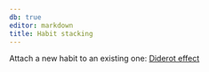 ```yaml
---
db: true
editor: markdown
title: Habit stacking
---
```


Attach a new habit to an existing one: [Diderot
effect](/database/diderot_effect)
